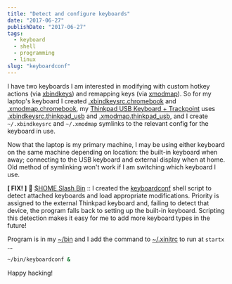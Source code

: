 ```yaml
---
title: "Detect and configure keyboards"
date: "2017-06-27"
publishDate: "2017-06-27"
tags:
  - keyboard
  - shell
  - programming
  - linux
slug: "keyboardconf"
---
```


I have two keyboards I am interested in modifying with custom hotkey actions (via [xbindkeys](http://www.circuidipity.com/xbindkeysrc)) and remapping keys (via [xmodmap](http://www.circuidipity.com/xmodmap)). So for my laptop's keyboard I created [.xbindkeysrc.chromebook](https://github.com/vonbrownie/dotfiles/blob/master/.xbindkeysrc.chromebook) and [.xmodmap.chromebook](https://github.com/vonbrownie/dotfiles/blob/master/.xmodmap.chromebook), my [Thinkpad USB Keyboard + Trackpoint](http://www.circuidipity.com/thinkpad-usb-keyboard-trackpoint) uses [.xbindkeysrc.thinkpad_usb](https://github.com/vonbrownie/dotfiles/blob/master/.xbindkeysrc.thinkpad_usb) and [.xmodmap.thinkpad_usb](https://github.com/vonbrownie/dotfiles/blob/master/.xmodmap.thinkpad_usb), and I create `~/.xbindkeysrc` and `~/.xmodmap` symlinks to the relevant config for the keyboard in use.

Now that the laptop is my primary machine, I may be using either keyboard on the same machine depending on location: the built-in keyboard when away; connecting to the USB keyboard and external display when at home. Old method of symlinking won't work if I am switching which keyboard I use.

**[ FIX! ]** :penguin: [$HOME Slash Bin](http://www.circuidipity.com/homebin/) :: I created the [keyboardconf](https://github.com/vonbrownie/homebin/blob/master/keyboardconf) shell script to detect attached keyboards and load appropriate modifications. Priority is assigned to the external Thinkpad keyboard and, failing to detect that device, the program falls back to setting up the built-in keyboard. Scripting this detection makes it easy for me to add more keyboard types in the future!

Program is in my [~/bin](http://www.circuidipity.com/homebin) and I add the command to [~/.xinitrc](https://github.com/vonbrownie/dotfiles/blob/master/.xinitrc) to run at `startx` ...

```bash
~/bin/keyboardconf &
```

Happy hacking!
